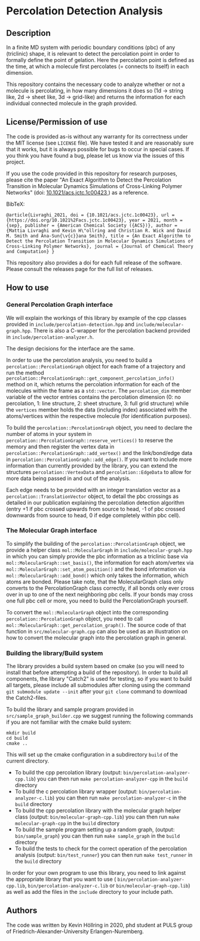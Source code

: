 # Percolation Detection Analysis

## Description

In a finite MD system with periodic boundary conditions (pbc) of any (triclinic) shape, it is relevant to detect the percolation point in order to formally define the point of gelation. 
Here the percolation point is defined as the time, at which a molecule first percolates (= connects to itself) in each dimension. 

This repository contains the necessary code to analyze whether or not a molecule is percolating, in how many dimensions it does so (1d -> string like, 2d -> sheet like, 3d -> grid-like) and returns the information for each individual connected molecule in the graph provided.

## License/Permission of use

The code is provided as-is without any warranty for its correctness under the MIT license (see `LICENSE` file). We have tested it and are reasonably sure that it works, but it is always possible for bugs to occur in special cases. If you think you have found a bug, please let us know via the issues of this project.

If you use the code provided in this repository for research purposes, please cite the paper "An Exact Algorithm to Detect the Percolation Transition in Molecular Dynamics Simulations of Cross-Linking Polymer Networks" (doi: [10.1021/acs.jctc.1c00423 ](https://doi.org/10.1021/acs.jctc.1c00423 )) as a reference.

BibTeX:
```
@article{Livraghi_2021, doi = {10.1021/acs.jctc.1c00423}, url = {https://doi.org/10.1021%2Facs.jctc.1c00423}, year = 2021, month = {sep}, publisher = {American Chemical Society ({ACS})}, author = {Mattia Livraghi and Kevin H\"ollring and Christian R. Wick and David M. Smith and Ana-Sun{\v{c}}ana Smith}, title = {An Exact Algorithm to Detect the Percolation Transition in Molecular Dynamics Simulations of Cross-Linking Polymer Networks}, journal = {Journal of Chemical Theory and Computation} } 
```

This repository also provides a doi for each full release of the software. Please consult the releases page for the full list of releases.

## How to use

### General Percolation Graph interface
We will explain the workings of this library by example of the cpp classes provided in `include/percolation-detection.hpp` and `include/molecular-graph.hpp`. There is also a C-wrapper for the percolation backend provided in `include/percolation-analyzer.h`.

The design decisions for the interface are the same.

In order to use the percolation analysis, you need to build a `percolation::PercolationGraph` object for each frame of a trajectory and run the method `percolation::PercolationGraph::get_component_percolation_info()` method on it, which returns the percolation information for each of the molecules within the frame as a `std::vector`. 
The `percolation_dim` member variable of the vector entries contains the percolation dimension (0: no percolation, 1: line structure, 2: sheet structure, 3: full grid structure) while the `vertices` member holds the data (including index) associated with the atoms/vertices within the respective molecule (for identification purposes).

To build the `percolation::PercolationGraph` object, you need to declare the number of atoms in your system in `percolation::PercolationGraph::reserve_vertices()` to reserve the memory and then register the vertex data in `percolation::PercolationGraph::add_vertex()` and the link/bond/edge data in `percolation::PercolationGraph::add_edge()`.
If you want to include more information than currently provided by the library, you can extend the structures `percolation::VertexData` and `percolation::EdgeData`  to allow for more data being passed in and out of the analysis.

Each edge needs to be provided with an integer translation vector as a `percolation::TranslationVector` object, to detail the pbc crossings as detailed in our publication explaining the percolation detection algorithm (entry +1 if pbc crossed upwards from source to head, -1 of pbc crossed downwards from source to head, 0 if edge completely within pbc cell).

### The Molecular Graph interface

To simplify the building of the `percolation::PercolationGraph` object, we provide a helper class `mol::MolecularGraph` in `include/molecular-graph.hpp` in which you can simply provide the pbc information as a triclinic base via `mol::MolecularGraph::set_basis()`, the information for each atom/vertex via `mol::MolecularGraph::set_atom_position()` and the bond information via `mol::MolecularGraph::add_bond()` which only takes the information, which atoms are bonded. Please take note, that the MolecularGraph class only converts to the PercolationGraph class correctly, if all bonds only ever cross over in up to one of the next neighboring pbc cells. If your bonds may cross one full pbc cell or more, you need to build the PercolationGraph yourself.

To convert the `mol::MolecularGraph` object into the corresponding `percolation::PercolationGraph` object, you need to call `mol::MolecularGraph::get_percolation_graph()`. The source code of that function in `src/molecular-graph.cpp` can also be used as an illustration on how to convert the molecular graph into the percolation graph in general.

### Building the library/Build system

The library provides a build system based on cmake (so you will need to install that before attempting a build of the repository). 
In order to build all components, the library "Catch2" is used for testing, so if you want to build all targets, please include all submodules after cloning using the command `git submodule update --init` after your `git clone` command to download the Catch2-files.

To build the library and sample program provided in `src/sample_graph_builder.cpp` we suggest running the following commands if you are not familiar with the cmake build system:
```
mkdir build
cd build 
cmake ..
```

This will set up the cmake configuration in a subdirectory `build` of the current directory.
* To build the cpp percolation library (output: `bin/percolation-analyzer-cpp.lib`) you can then run `make percolation-analyzer-cpp` in the `build` directory
* To build the c percolation library wrapper (output: `bin/percolation-analyzer-c.lib`) you can then run `make percolation-analyzer-c` in the `build` directory
* To build the cpp percolation library with the molecular graph helper class (output: `bin/molecular-graph-cpp.lib`) you can then run `make molecular-graph-cpp` in the `build` directory
* To build the sample program setting up a random graph, (output: `bin/sample_graph`) you can then run `make sample_graph` in the `build` directory
* To build the tests to check for the correct operation of the percolation analysis (output: `bin/test_runner`) you can then run `make test_runner` in the `build` directory

In order for your own program to use this library, you need to link against the appropriate library that you want to use ( `bin/percolation-analyzer-cpp.lib`,  `bin/percolation-analyzer-c.lib` or  `bin/molecular-graph-cpp.lib`) as well as add the files in the `include` directory to your include path.
## Authors

The code was written by Kevin Höllring in 2020, phd student at PULS group of Friedrich-Alexander-University Erlangen-Nuremberg.
